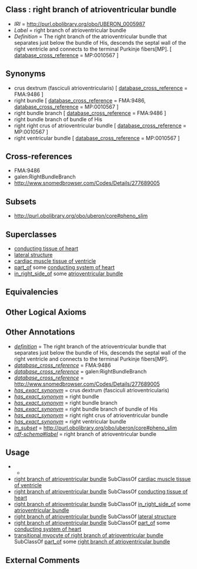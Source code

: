 
## Class : right branch of atrioventricular bundle

 * *IRI* = http://purl.obolibrary.org/obo/UBERON_0005987
 * *Label* = right branch of atrioventricular bundle
 * *Definition* = The right branch of the atrioventricular bundle that separates just below the bundle of His, descends the septal wall of the right ventricle and connects to the terminal Purkinje fibers[MP]. [ [database_cross_reference](../../ef/oboInOwl#hasDbXref.md) = MP:0010567 ]

## Synonyms

 * crus dextrum (fasciculi atrioventricularis) [ [database_cross_reference](../../ef/oboInOwl#hasDbXref.md) = FMA:9486 ]
 * right bundle [ [database_cross_reference](../../ef/oboInOwl#hasDbXref.md) = FMA:9486, [database_cross_reference](../../ef/oboInOwl#hasDbXref.md) = MP:0010567 ]
 * right bundle branch [ [database_cross_reference](../../ef/oboInOwl#hasDbXref.md) = FMA:9486 ]
 * right bundle branch of bundle of His
 * right right crus of atrioventricular bundle [ [database_cross_reference](../../ef/oboInOwl#hasDbXref.md) = MP:0010567 ]
 * right ventricular bundle [ [database_cross_reference](../../ef/oboInOwl#hasDbXref.md) = MP:0010567 ]

## Cross-references

 * FMA:9486
 * galen:RightBundleBranch
 * http://www.snomedbrowser.com/Codes/Details/277689005

## Subsets

 * http://purl.obolibrary.org/obo/uberon/core#pheno_slim

## Superclasses

 * [conducting tissue of heart](../../UBERON/31/UBERON_0010131.md)
 * [lateral structure](../../UBERON/12/UBERON_0015212.md)
 * [cardiac muscle tissue of ventricle](../../UBERON/49/UBERON_0018649.md)
 * [part_of](../../BFO/50/BFO_0000050.md) some [conducting system of heart](../../UBERON/50/UBERON_0002350.md)
 * [in_right_side_of](../../BSPO/21/BSPO_0000121.md) some [atrioventricular bundle](../../UBERON/53/UBERON_0002353.md)

## Equivalencies


## Other Logical Axioms


## Other Annotations

 * *[definition](../../IAO/15/IAO_0000115.md)* = The right branch of the atrioventricular bundle that separates just below the bundle of His, descends the septal wall of the right ventricle and connects to the terminal Purkinje fibers[MP].
 * *[database_cross_reference](../../ef/oboInOwl#hasDbXref.md)* = FMA:9486
 * *[database_cross_reference](../../ef/oboInOwl#hasDbXref.md)* = galen:RightBundleBranch
 * *[database_cross_reference](../../ef/oboInOwl#hasDbXref.md)* = http://www.snomedbrowser.com/Codes/Details/277689005
 * *[has_exact_synonym](../../ym/oboInOwl#hasExactSynonym.md)* = crus dextrum (fasciculi atrioventricularis)
 * *[has_exact_synonym](../../ym/oboInOwl#hasExactSynonym.md)* = right bundle
 * *[has_exact_synonym](../../ym/oboInOwl#hasExactSynonym.md)* = right bundle branch
 * *[has_exact_synonym](../../ym/oboInOwl#hasExactSynonym.md)* = right bundle branch of bundle of His
 * *[has_exact_synonym](../../ym/oboInOwl#hasExactSynonym.md)* = right right crus of atrioventricular bundle
 * *[has_exact_synonym](../../ym/oboInOwl#hasExactSynonym.md)* = right ventricular bundle
 * *[in_subset](../../et/oboInOwl#inSubset.md)* = http://purl.obolibrary.org/obo/uberon/core#pheno_slim
 * *[rdf-schema#label](../../el/rdf-schema#label.md)* = right branch of atrioventricular bundle

## Usage

 * -
 * [right branch of atrioventricular bundle](../../UBERON/87/UBERON_0005987.md) SubClassOf [cardiac muscle tissue of ventricle](../../UBERON/49/UBERON_0018649.md)
 * [right branch of atrioventricular bundle](../../UBERON/87/UBERON_0005987.md) SubClassOf [conducting tissue of heart](../../UBERON/31/UBERON_0010131.md)
 * [right branch of atrioventricular bundle](../../UBERON/87/UBERON_0005987.md) SubClassOf [in_right_side_of](../../BSPO/21/BSPO_0000121.md) some [atrioventricular bundle](../../UBERON/53/UBERON_0002353.md)
 * [right branch of atrioventricular bundle](../../UBERON/87/UBERON_0005987.md) SubClassOf [lateral structure](../../UBERON/12/UBERON_0015212.md)
 * [right branch of atrioventricular bundle](../../UBERON/87/UBERON_0005987.md) SubClassOf [part_of](../../BFO/50/BFO_0000050.md) some [conducting system of heart](../../UBERON/50/UBERON_0002350.md)
 * [transitional myocyte of right branch of atrioventricular bundle](../../CL/71/CL_1000371.md) SubClassOf [part_of](../../BFO/50/BFO_0000050.md) some [right branch of atrioventricular bundle](../../UBERON/87/UBERON_0005987.md)

## External Comments

